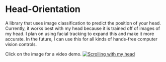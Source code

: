 # Head-Orientation
A library that uses image classification to predict the position of your head. Currently, it works best with my head because it is trained off of images of my head. I plan on using facial tracking to expand this and make it more accurate. In the future, I can use this for all kinds of hands-free computer vision controls.

Click on the image for a video demo.
[![Scrolling with my head](https://i.ytimg.com/vi/3n5pYHv-mO8/hqdefault.jpg?sqp=-oaymwEZCNACELwBSFXyq4qpAwsIARUAAIhCGAFwAQ==&rs=AOn4CLBqPIEOaukJfEVi2ST04HP8LUONgw)](https://www.youtube.com/watch?v=3n5pYHv-mO8)
